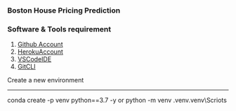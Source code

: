 ### Boston House Pricing Prediction
### Software & Tools requirement

1. [Github Account](Https;//github.com)
2. [HerokuAccount](https://heroku.com)
3. [VSCodeIDE](https://code.visualstudio.com)
4. [GitCLI](https://git-scm.com/book/en/v2/Getting-Started-The-Command-Line)


Create a new environment

---
conda create -p venv python==3.7 -y
or
python -m venv .venv.venv\Scriots